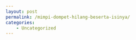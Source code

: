 ```yaml
---
layout: post
permalink: /mimpi-dompet-hilang-beserta-isinya/
categories:
    - Uncategorized
---
```


